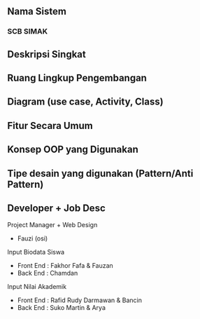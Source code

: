 ## Nama Sistem
### SCB SIMAK


## Deskripsi Singkat


## Ruang Lingkup Pengembangan


## Diagram (use case, Activity, Class)


## Fitur Secara Umum


## Konsep OOP yang Digunakan

## Tipe desain yang digunakan (Pattern/Anti Pattern)


## Developer + Job Desc
Project Manager + Web Design
- Fauzi (osi)

Input Biodata Siswa
- Front End : Fakhor Fafa & Fauzan
- Back End  : Chamdan

Input Nilai Akademik
- Front End : Rafid Rudy Darmawan & Bancin
- Back End  : Suko Martin & Arya
